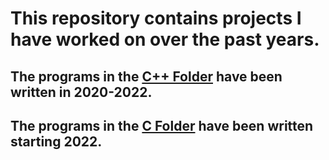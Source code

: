 # This repository contains projects I have worked on over the past years.

## The programs in the [C++ Folder](https://github.com/ErnestasKaralius/C-Programs/tree/main/C%2B%2B) have been written in 2020-2022.

## The programs in the [C Folder](https://github.com/ErnestasKaralius/C-Programs/tree/main/C) have been written starting 2022.
